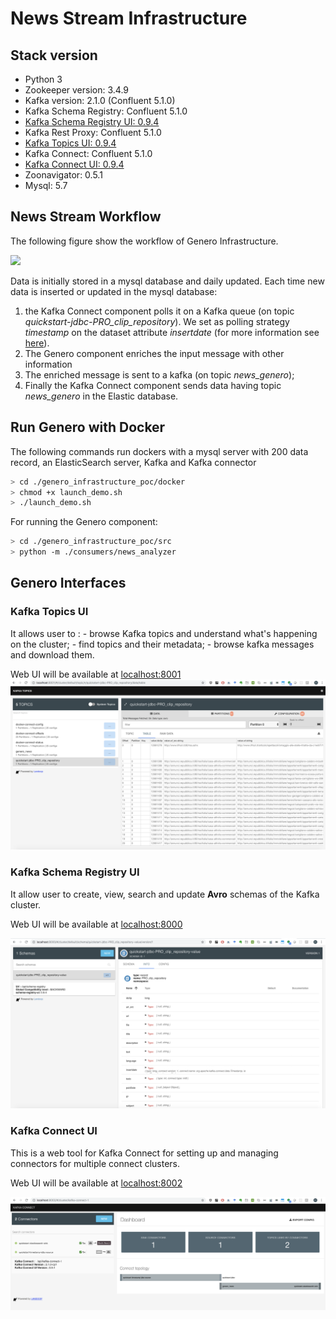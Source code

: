 
# News Stream Infrastructure

## Stack version
- Python 3
- Zookeeper version: 3.4.9
- Kafka version: 2.1.0 (Confluent 5.1.0)
- Kafka Schema Registry: Confluent 5.1.0
- [Kafka Schema Registry UI: 0.9.4](https://github.com/Landoop/schema-registry-ui)
- Kafka Rest Proxy: Confluent 5.1.0
- [Kafka Topics UI: 0.9.4](https://github.com/Landoop/kafka-topics-ui)
- Kafka Connect: Confluent 5.1.0
- [Kafka Connect UI: 0.9.4](https://github.com/Landoop/kafka-connect-ui)
- Zoonavigator: 0.5.1
- Mysql: 5.7

## News Stream Workflow

The following figure show the workflow of Genero Infrastructure.

![](https://github.com/fabiana001/wallaroo_kafka_example/blob/master/imgs/genero_workflow.png)

Data is initially stored in a mysql database and daily updated. Each time new data is inserted or updated in the mysql database:
1.  the Kafka Connect component polls it on a Kafka queue (on topic *quickstart-jdbc-PRO_clip_repository*). We set as polling strategy *timestamp* on the dataset attribute *insertdate* (for more information see [here](https://docs.confluent.io/current/connect/kafka-connect-jdbc/source-connector/source_config_options.html)).
2.  The Genero component enriches the input message with other information
3.  The enriched message is sent to a kafka (on topic *news_genero*);
4. Finally the Kafka Connect component sends data having topic *news_genero* in the Elastic database.

## Run Genero with Docker

The following commands run dockers with a mysql server with 200 data record, an ElasticSearch server, Kafka and Kafka connector
```bash
> cd ./genero_infrastructure_poc/docker
> chmod +x launch_demo.sh
> ./launch_demo.sh
```
For running the Genero component:
```bash
> cd ./genero_infrastructure_poc/src
> python -m ./consumers/news_analyzer
```

## Genero Interfaces

### Kafka Topics UI
It allows user to :
	- browse Kafka topics and understand what's happening on the cluster;
	- find topics and their metadata;
	- browse kafka messages and download them.

Web UI will be available at [localhost:8001](http://localhost:8001)
![](https://github.com/fabiana001/kafka_infrastructure_poc/blob/master/imgs/topic_ui.png)


### Kafka Schema Registry UI
It allow user to create, view, search and update  **Avro**  schemas of the Kafka cluster.

Web UI will be available at [localhost:8000](http://localhost:8000)

![](https://github.com/fabiana001/kafka_infrastructure_poc/blob/master/imgs/schema_registry_ui.png)


### Kafka Connect UI

This is a web tool for Kafka Connect for setting up and managing connectors for multiple connect clusters.

Web UI will be available at [localhost:8002](http://localhost:8002)

![](https://github.com/fabiana001/kafka_infrastructure_poc/blob/master/imgs/connect_ui.png)
